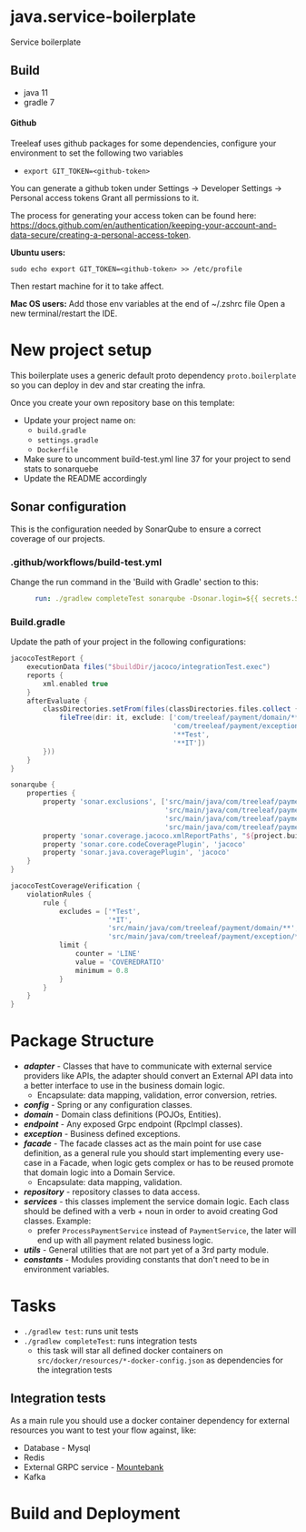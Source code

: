 # java.service-boilerplate

Service boilerplate

## Build

* java 11
* gradle 7

#### Github

Treeleaf uses github packages for some dependencies, configure your environment to set the following two variables

- `export GIT_TOKEN=<github-token>`

You can generate a github token under Settings -> Developer Settings -> Personal access tokens Grant all permissions to
it.

The process for generating your access token can be found here: https://docs.github.com/en/authentication/keeping-your-account-and-data-secure/creating-a-personal-access-token.

**Ubuntu users:**
```
sudo echo export GIT_TOKEN=<github-token> >> /etc/profile
```
Then restart machine for it to take affect.

**Mac OS users:**
Add those env variables at the end of ~/.zshrc file Open a new terminal/restart the IDE.

# New project setup

This boilerplate uses a generic default proto dependency `proto.boilerplate` so you can deploy in dev and star creating
the infra.

Once you create your own repository base on this template:

- Update your project name on:
    - `build.gradle`
    - `settings.gradle`
    - `Dockerfile`
- Make sure to uncomment build-test.yml line 37 for your project to send stats to sonarquebe
- Update the README accordingly

## Sonar configuration

This is the configuration needed by SonarQube to ensure a correct coverage of our projects.

### .github/workflows/build-test.yml

Change the run command in the 'Build with Gradle' section to this:

```yml
      run: ./gradlew completeTest sonarqube -Dsonar.login=${{ secrets.SONAR_TOKEN }} -Dsonar.host.url=${{ secrets.SONAR_URL }}
```

### Build.gradle

Update the path of your project in the following configurations:

```groovy
jacocoTestReport {
    executionData files("$buildDir/jacoco/integrationTest.exec")
    reports {
        xml.enabled true
    }
    afterEvaluate {
        classDirectories.setFrom(files(classDirectories.files.collect {
            fileTree(dir: it, exclude: ['com/treeleaf/payment/domain/**',
                                        'com/treeleaf/payment/exception/**',
                                        '**Test',
                                        '**IT'])
        }))
    }
}

sonarqube {
    properties {
        property 'sonar.exclusions', ['src/main/java/com/treeleaf/payment/domain/**',
                                      'src/main/java/com/treeleaf/payment/exception/**',
                                      'src/main/java/com/treeleaf/payment/Application.java',
                                      'src/main/java/com/treeleaf/payment/*Main.java']
        property 'sonar.coverage.jacoco.xmlReportPaths', "${project.buildDir}/reports/jacoco/test/jacocoTestReport.xml"
        property 'sonar.core.codeCoveragePlugin', 'jacoco'
        property 'sonar.java.coveragePlugin', 'jacoco'
    }
}

jacocoTestCoverageVerification {
    violationRules {
        rule {
            excludes = ['*Test',
                        '*IT',
                        'src/main/java/com/treeleaf/payment/domain/**',
                        'src/main/java/com/treeleaf/payment/exception/**']
            limit {
                counter = 'LINE'
                value = 'COVEREDRATIO'
                minimum = 0.8
            }
        }
    }
}
```

# Package Structure

- ***adapter*** - Classes that have to communicate with external service providers like APIs, the adapter should convert
  an External API data into a better interface to use in the business domain logic.
    - Encapsulate: data mapping, validation, error conversion, retries.
- ***config*** - Spring or any configuration classes.
- ***domain*** - Domain class definitions (POJOs, Entities).
- ***endpoint*** - Any exposed Grpc endpoint (RpcImpl classes).
- ***exception*** - Business defined exceptions.
- ***facade*** - The facade classes act as the main point for use case definition, as a general rule you should start
  implementing every use-case in a Facade, when logic gets complex or has to be reused promote that domain logic into a
  Domain Service.
    - Encapsulate: data mapping, validation.
- ***repository*** - repository classes to data access.
- ***services*** - this classes implement the service domain logic. Each class should be defined with a verb + noun in
  order to avoid creating God classes. Example:
    - prefer `ProcessPaymentService` instead of `PaymentService`, the later will end up with all payment related
      business logic.
- ***utils*** - General utilities that are not part yet of a 3rd party module.
- ***constants*** - Modules providing constants that don't need to be in environment variables.

# Tasks

- `./gradlew test`: runs unit tests
- `./gradlew completeTest`: runs integration tests
    - this task will star all defined docker containers on `src/docker/resources/*-docker-config.json` as dependencies
      for the integration tests

## Integration tests

As a main rule you should use a docker container dependency for external resources you want to test your flow against,
like:

- Database - Mysql
- Redis
- External GRPC service - [Mountebank](http://www.mbtest.org/)
- Kafka

# Build and Deployment
 
